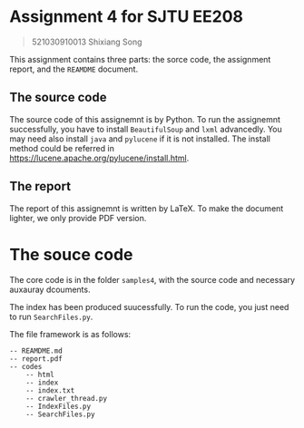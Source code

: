 # Assignment 4 for SJTU EE208
> 521030910013 Shixiang Song

This assignment contains three parts: the sorce code, the assignment report, and the ```REAMDME``` document.

## The source code
The source code of this assignemnt is by Python. To run the assignemnt successfully, you have to install ```BeautifulSoup``` and ```lxml``` advancedly. You may need also install `java` and `pylucene`  if it is not installed. The install method could be referred in https://lucene.apache.org/pylucene/install.html. 

## The report
The report of this assignemnt is written by LaTeX. To make the document lighter, we only provide PDF version.

# The souce code
The core code is in the folder `samples4`, with the source code and necessary auxauray dcouments.

The index has been produced suucessfully. To run the code, you just need to run `SearchFiles.py`.


The file framework is as follows:

    -- REAMDME.md
    -- report.pdf
    -- codes
        -- html
        -- index 
        -- index.txt
        -- crawler_thread.py
        -- IndexFiles.py
        -- SearchFiles.py


